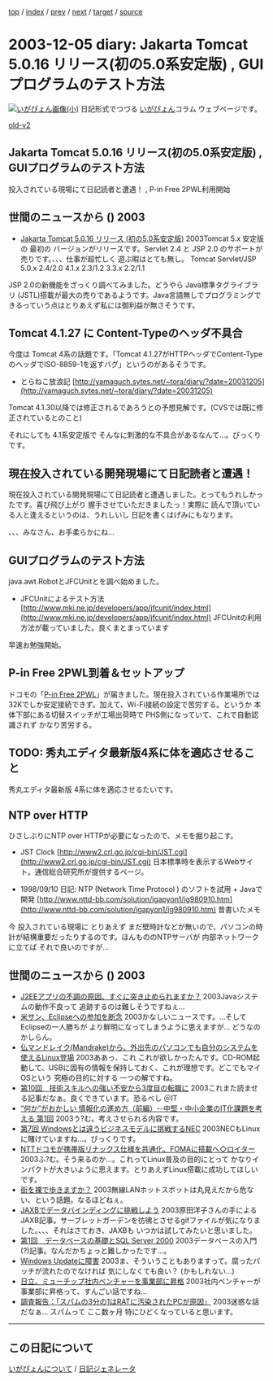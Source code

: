 [top](https://igapyon.github.io/diary/) 
 / [index](https://igapyon.github.io/diary/2003/index.html) 
 / [prev](https://igapyon.github.io/diary/2003/ig031204.html) 
 / [next](https://igapyon.github.io/diary/2003/ig031206.html) 
 / [target](https://igapyon.github.io/diary/2003/ig031205.html) 
 / [source](https://github.com/igapyon/diary/blob/gh-pages/2003/ig031205.html.src.md) 

2003-12-05 diary: Jakarta Tomcat 5.0.16 リリース(初の5.0系安定版) , GUIプログラムのテスト方法
=====================================================================================================
[![いがぴょん画像(小)](https://igapyon.github.io/diary/images/iga200306s.jpg "いがぴょん")](https://igapyon.github.io/diary/memo/memoigapyon.html) 日記形式でつづる [いがぴょん](https://igapyon.github.io/diary/memo/memoigapyon.html)コラム ウェブページです。

[old-v2](ig031205-orig.html)

## Jakarta Tomcat 5.0.16 リリース(初の5.0系安定版) , GUIプログラムのテスト方法

投入されている現場にて日記読者と遭遇！ , P-in Free 2PWL利用開始


## 世間のニュースから () 2003

* [Jakarta Tomcat 5.0.16 リリース (初の5.0系安定版)](http://jakarta.apache.org/tomcat/)  2003Tomcat 5.x 安定版の 最初の バージョンがリリースです。Servlet 2.4 と JSP 2.0 のサポートが売りです。、、、仕事が超忙しく 遊ぶ暇はとても無し。
Tomcat
Servlet/JSP
5.0.x
2.4/2.0
4.1.x
2.3/1.2
3.3.x
2.2/1.1

JSP 2.0の新機能をざっくり調べてみました。どうやら Java標準タグライブラリ
(JSTL)搭載が最大の売りであるようです。Java言語無しでプログラミングできるっていう点はとりあえず私には御利益が無さそうです。

## Tomcat 4.1.27 に Content-Typeのヘッダ不具合

今度は Tomcat 4系の話題です。「Tomcat 4.1.27がHTTPヘッダでContent-TypeのヘッダでISO-8859-1を返すバグ」というのがあるそうです。

* とらねこ放浪記
  [http://yamaguch.sytes.net/~tora/diary/?date=20031205](http://yamaguch.sytes.net/~tora/diary/?date=20031205)

Tomcat 4.1.30以降では修正されるであろうとの予想見解です。(CVSでは既に修正されているとのこと)

それにしても 4.1系安定版で そんなに刺激的な不具合があるなんて…。びっくりです。

## 現在投入されている開発現場にて日記読者と遭遇！

現在投入されている開発現場にて日記読者と遭遇しました。とってもうれしかったです。喜び飛び上がり 握手させていただきましたっ！実際に 読んで頂いている人と逢えるというのは、うれしいし 日記を書くはげみにもなります。

、、、みなさん、お手柔らかにね…

## GUIプログラムのテスト方法

java.awt.RobotとJFCUnitとを調べ始めました。

* JFCUnitによるテスト方法
  [http://www.mki.ne.jp/developers/app/jfcunit/index.html](http://www.mki.ne.jp/developers/app/jfcunit/index.html)
  JFCUnitの利用方法が載っていました。良くまとまっています

早速お勉強開始。

## P-in Free 2PWL到着＆セットアップ

ドコモの「[P-in Free 2PWL](http://k-tai.impress.co.jp/cda/article/review/15574.html)」が届きました。現在投入されている作業場所では32Kでしか安定接続できず。加えて、Wi-Fi接続の設定で苦労する。というか 本体下部にある切替スイッチが工場出荷時で PHS側になっていて、これで自動認識されず かなり苦労する。

## TODO: 秀丸エディタ最新版4系に体を適応させること

秀丸エディタ最新版 4系に体を適応させるたいです。

## NTP over HTTP

ひさしぶりにNTP over HTTPが必要になったので、メモを掘り起こす。

* JST Clock
  [http://www2.crl.go.jp/cgi-bin/JST.cgi](http://www2.crl.go.jp/cgi-bin/JST.cgi)
  日本標準時を表示するWebサイト。通信総合研究所が提供するページ。
  
* 1998/09/10 日記: NTP (Network Time Protocol ) のソフトを試用 + Javaで開発
  [http://www.nttd-bb.com/solution/igapyon1/ig980910.htm](http://www.nttd-bb.com/solution/igapyon1/ig980910.htm)
  昔書いたメモ

今 投入されている現場に とりあえず まだ壁時計などが無いので、パソコンの時計が結構重要だったりするのです。ほんもののNTPサーバが 内部ネットワークに立てば それで良いのですが…

## 世間のニュースから () 2003

* [J2EEアプリの不調の原因、すぐに突き止められますか？](http://www.atmarkit.co.jp/news/200312/04/wily.html)  2003Javaシステムの動作不良って 追跡するのは難しそうですねぇ…
* [米サン、Eclipseへの参加を断念](http://japan.cnet.com/news/ent/story/0,2000047623,20062454,00.htm)  2003かなしいニュースです。…そしてEclipseの一人勝ちが より鮮明になってしまうように思えますが… どうなのかしらん。
* [仏マンドレイク(Mandrake)から、外出先のパソコンでも自分のシステムを使えるLinux登場](http://japan.cnet.com/news/tech/story/0,2000047674,20062467,00.htm)  2003ああっ、これ これが欲しかったんです。CD-ROM起動して、USBに固有の情報を保持しておく、これが理想です。どこでもマイOSという 究極の目的に対する 一つの解ですね。
* [第10回　技術スキルへの強い不安から3度目の転職に](http://jibun.atmarkit.co.jp/lcareer01/rensai/ten10/ten01.html)  2003これまた読ませる記事だなぁ。良くできています。恐るべし ＠IT
* [“何か”がおかしい 情報化の進め方（前編）--中堅・中小企業のIT化課題を考える 第1回](http://www.atmarkit.co.jp/fbiz/cinvest/opinion/smb/01/01.html)  2003う?む。考えさせられる内容です。
* [第7回 Windowsとは違うビジネスモデルに挑戦するNEC](http://japan.cnet.com/column/suematsu/story/0,2000048844,20062456,00.htm)  2003NECもLinuxに賭けていますね…。びっくりです。
* [NTTドコモが携帯版リナックス仕様を共通化、FOMAに搭載へ◇ロイター](http://biztech.nikkeibp.co.jp/wcs/leaf/CID/onair/biztech/inet/279593)  2003ふ?む。そう来るのか…。これってLinux普及の目的にとって かなりインパクトが大きいように思えます。とりあえずLinux搭載に成功してほしいです。
* [街を裸で歩きますか？](http://itpro.nikkeibp.co.jp/free/ITPro/OPINION/20031201/1/)  2003無線LANホットスポットは丸見えだから危ない、という話題。なるほどねぇ。
* [JAXBでデータバインディングに挑戦しよう](http://www.atmarkit.co.jp/fxml/rensai2/xmltool02/01.html)  2003原田洋子さんの手によるJAXB記事。サーブレットガーデンを彷彿とさせるgifファイルが気になりました。、、、それはさておき、JAXBも いつかは試してみたいと思いました。
* [第1回　データベースの基礎とSQL Server 2000](http://www.atmarkit.co.jp/fwin2k/tutor/sql01/sql01_01.html)  2003データベースの入門(?)記事。なんだかちょっと難しかったです…。
* [Windows Updateに障害](http://www.zdnet.co.jp/news/0312/04/njbt_08.html)  2003ま、そういうこともありますって。腐ったパッチが流れたのでなければ 気にしなくても良い？ (かもしれない…)
* [日立、ミューチップ社内ベンチャーを事業部に昇格](http://www.zdnet.co.jp/news/0312/04/njbt_06.html)  2003社内ベンチャーが事業部に昇格って、すんごい話ですね… 
* [調査報告：「スパムの3分の1はRATに汚染されたPCが原因」](http://japan.cnet.com/news/ent/story/0,2000047623,20062450,00.htm)  2003迷惑な話だなぁ… スパムって ここ数ヶ月 特にひどくなっていると思います。

----------------------------------------------------------------------------------------------------

## この日記について
[いがぴょんについて](https://igapyon.github.io/diary/memo/memoigapyon.html) / [日記ジェネレータ](https://github.com/igapyon/igapyonv3)
